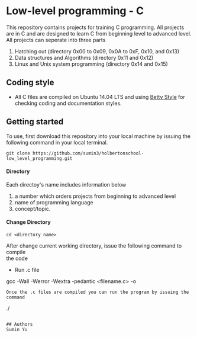 # Low-level programming - C
This repository contains projects for training C programming. All projects are in C and are designed to learn C from beginning level to advanced level. All projects can seperate into three parts
1. Hatching out (directory 0x00 to 0x09, 0x0A to 0xF, 0x10, and 0x13)
2. Data structures and Algorithms (directory 0x11 and 0x12)
3. Linux and Unix system programming (directory 0x14 and 0x15) 

## Coding style
- All C files are compiled on Ubuntu 14.04 LTS and using [Betty Style](https://\github.com/holbertonschool/Betty) for checking coding and documentation styles.

## Getting started
To use, first download  this repository into your local machine by issuing the following command in your local terminal. 
```
git clone https://github.com/sumin3/holbertonschool-low_level_programming.git
```
#### Directory
Each directoy's name includes information below
1. a number which orders projects from beginning to advanced level
2. name of programming language
3. concept/topic.
#### Change Directory
```
cd <directory name>
```
After change current working directory, issue the following command to compile \
the code

* Run .c file

gcc -Wall -Werror -Wextra -pedantic <filename.c> -o <output filename>
```
Once the .c files are compiled you can run the program by issuing the command
```
./<output filename>
```

## Authors
Sumin Yu  